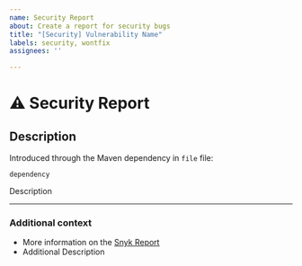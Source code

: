 ```yaml
---
name: Security Report
about: Create a report for security bugs
title: "[Security] Vulnerability Name"
labels: security, wontfix
assignees: ''

---
```


# **⚠️ Security Report**

## **Description**
<!-- A clear and concise description of what the bug is. -->

Introduced through the Maven dependency in `file` file:

`dependency`

Description

---


### **Additional context**
<!-- Add any other context or additional information about the problem here.-->

* More information on the [Snyk Report](<!-- Snyk URL -->) 
* Additional Description

